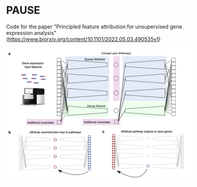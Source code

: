 # PAUSE
Code for the paper "Principled feature attribution for unsupervised gene expression analysis" (https://www.biorxiv.org/content/10.1101/2022.05.03.490535v1) 

<center>
    <img src="./concept_fig.png?raw=true" width="750">
</center>
